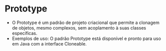 # Prototype

* O Prototype é um padrão de projeto criacional que permite a clonagem de objetos, mesmo complexos, sem acoplamento à
  suas classes específicas.
* Exemplos de uso: O padrão Prototype está disponível e pronto para uso em Java com a interface Cloneable.